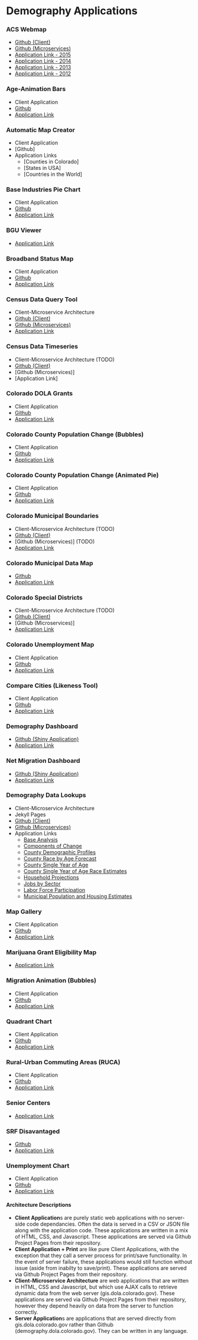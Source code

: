 # Demography Applications


### ACS Webmap 
- [Github (Client)](https://github.com/ColoradoDemography/CensusAPI_Map)
- [Github (Microservices)](https://github.com/ColoradoDemography/MS_CensusMap)
- [Application Link - 2015](https://demography.dola.colorado.gov/CensusAPI_Map_2015)
- [Application Link - 2014](https://demography.dola.colorado.gov/CensusAPI_Map)
- [Application Link - 2013](https://demography.dola.colorado.gov/CensusAPI_Map_2013)
- [Application Link - 2012](https://demography.dola.colorado.gov/CensusAPI_Map_2012)

### Age-Animation Bars
- Client Application
- [Github](https://github.com/ColoradoDemography/Age-Animation-Bars)
- [Application Link](https://demography.dola.colorado.gov/Age-Animation-Bars)

### Automatic Map Creator
- Client Application
- [Github]
- Application Links
  - [Counties in Colorado]
  - [States in USA]
  - [Countries in the World]

### Base Industries Pie Chart
- Client Application
- [Github](https://github.com/ColoradoDemography/CO_BaseIndustries)
- [Application Link](https://demography.dola.colorado.gov/CO_BaseIndustries)

### BGU Viewer
- [Application Link](http://dola-online.maps.arcgis.com/apps/Solutions/s2.html?appid=2a869a4217ca40de891660504c0a3591)

### Broadband Status Map
- Client Application
- [Github](https://github.com/ColoradoDemography/D3_BroadbandStatus)
- [Application Link](https://demography.dola.colorado.gov/D3_BroadbandStatus/)

### Census Data Query Tool
- Client-Microservice Architecture
- [Github (Client)](https://github.com/ColoradoDemography/CensusAPI_Query_UI)
- [Github (Microservices)](https://github.com/ColoradoDemography/MS_CensusAPI)
- [Application Link](https://demography.dola.colorado.gov/CensusAPI_Query_UI)

### Census Data Timeseries
- Client-Microservice Architecture (TODO)
- [Github (Client)](https://github.com/ColoradoDemography/CensusAPI_Timeseries)
- [Github (Microservices)]
- [Application Link]

### Colorado DOLA Grants
- Client Application
- [Github](https://github.com/ColoradoDemography/CO_Grants)
- [Application Link](https://demography.dola.colorado.gov/CO_Grants)

### Colorado County Population Change (Bubbles)
- Client Application
- [Github](https://github.com/ColoradoDemography/Population-Bubbles)
- [Application Link](https://demography.dola.colorado.gov/Population-Bubbles)

### Colorado County Population Change (Animated Pie)
- Client Application
- [Github](https://github.com/ColoradoDemography/Animated-Pie)
- [Application Link](https://demography.dola.colorado.gov/Animated-Pie)

### Colorado Municipal Boundaries
- Client-Microservice Architecture (TODO)
- [Github (Client)](https://github.com/ColoradoDemography/CO_Muni)
- [Github (Microservices)] (TODO)
- [Application Link](https://demography.dola.colorado.gov/CO_Muni)

### Colorado Municipal Data Map
- [Github](https://github.com/ColoradoDemography/Municipal_Data)
- [Application Link](https://coloradodemography.github.io/Municipal_Data/)

### Colorado Special Districts
- Client-Microservice Architecture (TODO)
- [Github (Client)](https://github.com/ColoradoDemography/CO_SpecialDistrict)
- [Github (Microservices)]
- [Application Link](https://demography.dola.colorado.gov/CO_SpecialDistrict)

### Colorado Unemployment Map
- Client Application
- [Github](https://github.com/ColoradoDemographyCO_BLS_Unemployment)
- [Application Link](https://demography.dola.colorado.gov/CO_BLS_Unemployment)

### Compare Cities (Likeness Tool)
- Client Application
- [Github](https://github.com/ColoradoDemography/CompareCities)
- [Application Link](https://demography.dola.colorado.gov/CompareCities)

### Demography Dashboard
- [Github (Shiny Application)](https://github.com/ColoradoDemography/demographic_dashboard)
- [Application Link](https://gis.dola.colorado.gov/apps/demographic_dashboard/)

### Net Migration Dashboard
- [Github (Shiny Application)](https://github.com/ColoradoDemography/netmigration_dashboard)
- [Application Link](https://gis.dola.colorado.gov/apps/netmigration_dashboard/)


### Demography Data Lookups
- Client-Microservice Architecture
- Jekyll Pages
- [Github (Client)](https://github.com/ColoradoDemography/Demog-Lookup-Clients)
- [Github (Microservices)](https://github.com/ColoradoDemography/MS_Demog_Lookups)
- Application Links
  - [Base Analysis](https://demography.dola.colorado.gov/economy-labor-force/data/base-analysis/)
  - [Components of Change](https://demography.dola.colorado.gov/births-deaths-migration/data/components-change/)
  - [County Demographic Profiles](https://demography.dola.colorado.gov/population/data/county-profile/)
  - [County Race by Age Forecast](https://demography.dola.colorado.gov/population/data/race-forecast/)
  - [County Single Year of Age](https://demography.dola.colorado.gov/population/data/county-sya/)
  - [County Single Year of Age Race Estimates](https://demography.dola.colorado.gov/population/data/race-estimate/)
  - [Household Projections](https://demography.dola.colorado.gov/housing-and-households/data/household-projections/)
  - [Jobs by Sector](https://demography.dola.colorado.gov/economy-labor-force/data/jobs-by-sector/)
  - [Labor Force Participation](https://demography.dola.colorado.gov/economy-labor-force/data/labor-force/)
  - [Municipal Population and Housing Estimates](https://demography.dola.colorado.gov/population/data/muni-pop-housing/)

### Map Gallery
- Client Application
- [Github](https://github.com/ColoradoDemography/CO_Map_Gallery)
- [Application Link](https://demography.dola.colorado.gov/CO_Map_Gallery)

### Marijuana Grant Eligibility Map
- [Application Link](http://dola-online.maps.arcgis.com/apps/Viewer/index.html?appid=60c1688254fd4054bf5df1af8e7bc09f)

### Migration Animation (Bubbles)
- Client Application
- [Github](https://github.com/ColoradoDemography/Migration-Bubbles)
- [Application Link](https://demography.dola.colorado.gov/Migration-Bubbles)

### Quadrant Chart
- Client Application
- [Github](https://github.com/ColoradoDemography/D3_Quadrant)
- [Application Link](https://demography.dola.colorado.gov/D3_Quadrant)

### Rural-Urban Commuting Areas (RUCA)
- Client Application
- [Github](https://github.com/ColoradoDemography/CO_RUCA)
- [Application Link](https://demography.dola.colorado.gov/CO_RUCA)

### Senior Centers
- [Application Link](https://dola.colorado.gov/gis-php/files/projects/seniorctr/senior_ctr.html)

### SRF Disavantaged
- [Github](https://github.com/ColoradoDemography/disadvantaged_communities)
- [Application Link](https://coloradodemography.github.io/disadvantaged_communities/)

### Unemployment Chart
- Client Application
- [Github](https://github.com/ColoradoDemography/D3_Unemployment)
- [Application Link](https://demography.dola.colorado.gov/D3_Unemployment)


#### Architecture Descriptions

- **Client Application**s are purely static web applications with no server-side code dependancies.  Often the data is served in a CSV or JSON file along with the application code.  These applications are written in a mix of HTML, CSS, and Javascript.  These applications are served via Github Project Pages from their repository.
- **Client Application + Print** are like pure Client Applications, with the exception that they call a server process for print/save functionality.  In the event of server failure, these applications would still function without issue (aside from inabilty to save/print).  These applications are served via Github Project Pages from their repository.
- **Client-Microservice Architecture** are web applications that are written in HTML, CSS and Javascript, but which use AJAX calls to retrieve dynamic data from the web server (gis.dola.colorado.gov).   These applications are served via Github Project Pages from their repository, however they depend heavily on data from the server to function correctly.
- **Server Application**s are applications that are served directly from gis.dola.colorado.gov rather than Github (demography.dola.colorado.gov).  They can be written in any language.

